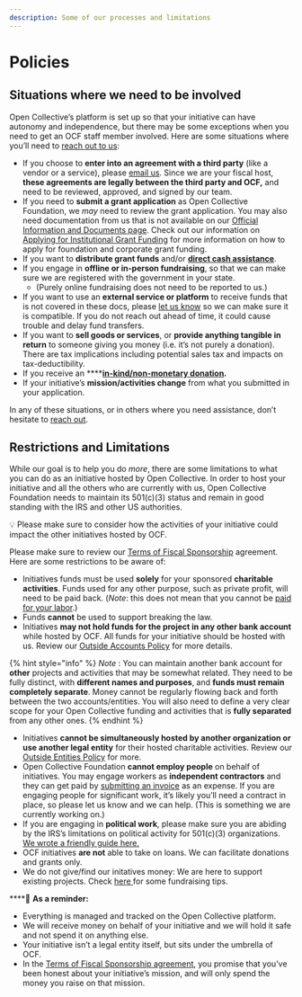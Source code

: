 ```yaml
---
description: Some of our processes and limitations
---
```


# Policies

## Situations where we need to be involved

Open Collective’s platform is set up so that your initiative can have autonomy and independence, but there may be some exceptions when you need to get an OCF staff member involved. Here are some situations where you’ll need to [reach out to us](mailto:contact@opencollective.foundation):

* If you choose to **enter into an agreement with a third party** \(like a vendor or a service\), please [email us](mailto:contact@opencollective.foundation). Since we are your fiscal host, **these agreements are legally between the third party and OCF,** and need to be reviewed, approved, and signed by our team.
* If you need to **submit a grant application** as Open Collective Foundation, we _may_ need to review the grant application. You may also need documentation from us that is not available on our [Official Information and Documents page](https://docs.opencollective.foundation/about/official-info). Check out our information on [Applying for Institutional Grant Funding](https://docs.opencollective.foundation/how-it-works/grant-funding) for more information on how to apply for foundation and corporate grant funding.
* If you want to **distribute grant funds** and/or [**direct cash assistance**](https://docs.opencollective.foundation/how-it-works/processes-and-limitations/cash-assistance-policy).
* If you engage in **offline or in-person fundraising**, so that we can make sure we are registered with the government in your state. 
  * \(Purely online fundraising does not need to be reported to us.\)
* If you want to use an **external service or platform** to receive funds that is not covered in these docs, please [let us know](mailto:contact@opencollective.foundation) so we can make sure it is compatible. If you do not reach out ahead of time, it could cause trouble and delay fund transfers.
* If you want to **sell goods or services**, or **provide anything tangible in return** to someone giving you money \(i.e. it’s not purely a donation\). There are tax implications including potential sales tax and impacts on tax-deductibility.
* If you receive an ****[**in-kind/non-monetary donation**](https://docs.opencollective.foundation/how-it-works/financial-contributions/in-kind)**.**
* If your initiative’s **mission/activities change** from what you submitted in your application.

In any of these situations, or in others where you need assistance, don’t hesitate to [reach out](mailto:support@opencollective.com).

## Restrictions and Limitations

While our goal is to help you do _more_, there are some limitations to what you can do as an initiative hosted by Open Collective. In order to host your initiative and all the others who are currently with us, Open Collective Foundation needs to maintain its 501\(c\)\(3\) status and remain in good standing with the IRS and other US authorities. 

💡 Please make sure to consider how the activities of your initiative could impact the other initiatives hosted by OCF.

Please make sure to review our [Terms of Fiscal Sponsorship](../../getting-started/terms.md) agreement. Here are some restrictions to be aware of:

* Initiatives funds must be used **solely** for your sponsored **charitable activities**. Funds used for any other purpose, such as private profit, will need to be paid back. \(_Note_: this does not mean that you cannot be [paid for your labor](https://docs.opencollective.com/help/expenses-and-getting-paid/expenses#how-do-i-get-paid-from-a-collective).\)
* Funds **cannot** be used to support breaking the law.
* Initiatives **may not hold funds for the project in any other bank account** while hosted by OCF. All funds for your initiative should be hosted with us. Review our [Outside Accounts Policy](outside-accounts-policy.md) for more details.

{% hint style="info" %}
_Note_ : You can maintain another bank account for **other** projects and activities that may be somewhat related. They need to be fully distinct, with **different names and purposes**, and **funds must remain completely separate**. Money cannot be regularly flowing back and forth between the two accounts/entities. You will also need to define a very clear scope for your Open Collective funding and activities that is **fully separated** from any other ones.
{% endhint %}

* Initiatives **cannot be simultaneously hosted by another organization or use another legal entity** for their hosted charitable activities. Review our [Outside Entities Policy](outside-entities-policy.md) for more.
* Open Collective Foundation **cannot employ people** on behalf of initiatives. You may engage workers as **independent contractors** and they can get paid by [submitting an invoice](https://docs.opencollective.com/help/expenses-and-getting-paid/submitting-expenses) as an expense. If you are engaging people for significant work, it’s likely you’ll need a contract in place, so please let us know and we can help. \(This is something we are currently working on.\)
* If you are engaging in **political work**, please make sure you are abiding by the IRS’s limitations on political activity for 501\(c\)\(3\) organizations. [We wrote a friendly guide here.](https://docs.opencollective.foundation/how-it-works/political-activities)
* OCF initiatives **are not** able to take on loans. We can facilitate donations and grants only.
* We do not give/find our initatives money: We are here to support existing projects. Check [here ](https://blog.opencollective.com/ten-steps-to-successful-open-source-crowdfunding/)for some fundraising tips.

\*\*\*\*🌟 **As a reminder:**

* Everything is managed and tracked on the Open Collective platform.
* We will receive money on behalf of your initiative and we will hold it safe and not spend it on anything else.
* Your initiative isn’t a legal entity itself, but sits under the umbrella of OCF.
* In the [Terms of Fiscal Sponsorship agreement](https://docs.opencollective.foundation/getting-started/terms), you promise that you’ve been honest about your initiative’s mission, and will only spend the money you raise on that mission.

